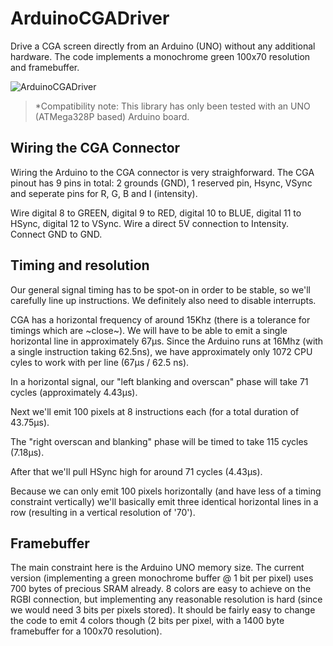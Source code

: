 # ArduinoCGADriver
Drive a CGA screen directly from an Arduino (UNO) without any additional hardware. The code implements a monochrome green 100x70 resolution and framebuffer.

![ArduinoCGADriver](https://github.com/christophediericx/ArduinoCGADriver/blob/master/Images/ArduinoCGADriverv2.png)

> *Compatibility note: This library has only been tested with an UNO (ATMega328P based) Arduino board.

## Wiring the CGA Connector ##

Wiring the Arduino to the CGA connector is very straighforward. The CGA pinout  has 9 pins in total: 2 grounds (GND), 1 reserved pin, Hsync, VSync and seperate pins for R, G, B and I (intensity).

Wire digital 8 to GREEN, digital 9 to RED, digital 10 to BLUE, digital 11 to HSync, digital 12 to VSync. Wire a direct 5V connection to Intensity. Connect GND to GND.

## Timing and resolution ##

Our general signal timing has to be spot-on in order to be stable, so we'll carefully line up instructions. We definitely also need to disable interrupts.

CGA has a horizontal frequency of around 15Khz (there is a tolerance for timings which are ~close~). We will have to be able to emit a single horizontal line in approximately 67μs. Since the Arduino runs at 16Mhz (with a single instruction taking 62.5ns), we have approximately only 1072 CPU cyles to work with per line (67μs / 62.5 ns).

In a horizontal signal, our "left blanking and overscan" phase will take 71 cycles (approximately 4.43μs).

Next we'll emit 100 pixels at 8 instructions each (for a total duration of 43.75μs).

The "right overscan and blanking" phase will be timed to take 115 cycles (7.18μs).

After that we'll pull HSync high for around 71 cycles (4.43μs).

Because we can only emit 100 pixels horizontally (and have less of a timing constraint vertically) we'll basically emit three identical horizontal lines in a row (resulting in a vertical resolution of '70').

## Framebuffer ##

The main constraint here is the Arduino UNO memory size. The current version (implementing a green monochrome buffer @ 1 bit per pixel) uses 700 bytes of precious SRAM already. 8 colors are easy to achieve on the RGBI connection, but implementing any reasonable resolution is hard (since we would need 3 bits per pixels stored). It should be fairly easy to change the code to emit 4 colors though (2 bits per pixel, with a 1400 byte framebuffer for a 100x70 resolution).



